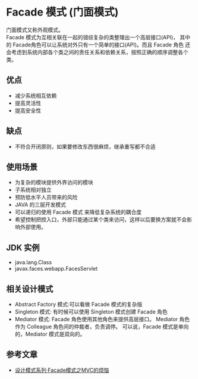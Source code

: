 # Facade 模式 (门面模式)
门面模式又称外观模式。  
Facade 模式为互相关联在一起的错综复杂的类整理出一个高层接口(API)，
其中的 Facade角色可以让系统对外只有一个简单的接口(API)。而且 Facade 角色
还会考虑到系统内部各个类之间的责任关系和依赖关系，按照正确的顺序调整各个类。  
## 优点
- 减少系统相互依赖
- 提高灵活性
- 提高安全性
## 缺点
- 不符合开闭原则，如果要修改东西很麻烦，继承重写都不合适
## 使用场景
- 为复杂的模块提供外界访问的模块
- 子系统相对独立
- 预防低水平人员带来的风险
- JAVA 的三层开发模式
- 可以递归的使用 Facade 模式 来降低复杂系统的耦合度
- 希望控制把控入口，外部只能通过某个类来访问，这样以后要换方案就不会影响外部使用。
## JDK 实例
- java.lang.Class
- javax.faces.webapp.FacesServlet
## 相关设计模式
- Abstract Factory 模式:可以看做 Facade 模式的复杂版
- Singleton 模式: 有时候可以使用 Singleton 模式创建 Facade 角色
- Mediator 模式: Facade 角色使用其他角色来提供高层接口。 
Mediator 角色作为 Colleague 角色间的仲裁者，负责调停。
可以说，Facade 模式是单向的，Mediator 模式是双向的。
## 参考文章
- [设计模式系列·Facade模式之MVC的烦恼](https://juejin.im/post/58daecb244d904006887abd2)

